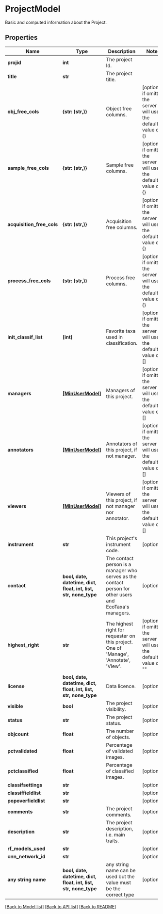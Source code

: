 # ProjectModel

Basic and computed information about the Project.

## Properties
Name | Type | Description | Notes
------------ | ------------- | ------------- | -------------
**projid** | **int** | The project Id. | 
**title** | **str** | The project title. | 
**obj_free_cols** | **{str: (str,)}** | Object free columns. | [optional]  if omitted the server will use the default value of {}
**sample_free_cols** | **{str: (str,)}** | Sample free columns. | [optional]  if omitted the server will use the default value of {}
**acquisition_free_cols** | **{str: (str,)}** | Acquisition free columns. | [optional]  if omitted the server will use the default value of {}
**process_free_cols** | **{str: (str,)}** | Process free columns. | [optional]  if omitted the server will use the default value of {}
**init_classif_list** | **[int]** | Favorite taxa used in classification. | [optional]  if omitted the server will use the default value of []
**managers** | [**[MinUserModel]**](MinUserModel.md) | Managers of this project. | [optional]  if omitted the server will use the default value of []
**annotators** | [**[MinUserModel]**](MinUserModel.md) | Annotators of this project, if not manager. | [optional]  if omitted the server will use the default value of []
**viewers** | [**[MinUserModel]**](MinUserModel.md) | Viewers of this project, if not manager nor annotator. | [optional]  if omitted the server will use the default value of []
**instrument** | **str** | This project&#39;s instrument code. | [optional] 
**contact** | **bool, date, datetime, dict, float, int, list, str, none_type** | The contact person is a manager who serves as the contact person for other users and EcoTaxa&#39;s managers. | [optional] 
**highest_right** | **str** | The highest right for requester on this project. One of &#39;Manage&#39;, &#39;Annotate&#39;, &#39;View&#39;. | [optional]  if omitted the server will use the default value of ""
**license** | **bool, date, datetime, dict, float, int, list, str, none_type** | Data licence. | [optional] 
**visible** | **bool** | The project visibility. | [optional] 
**status** | **str** | The project status. | [optional] 
**objcount** | **float** | The number of objects. | [optional] 
**pctvalidated** | **float** | Percentage of validated images. | [optional] 
**pctclassified** | **float** | Percentage of classified images. | [optional] 
**classifsettings** | **str** |  | [optional] 
**classiffieldlist** | **str** |  | [optional] 
**popoverfieldlist** | **str** |  | [optional] 
**comments** | **str** | The project comments. | [optional] 
**description** | **str** | The project description, i.e. main traits. | [optional] 
**rf_models_used** | **str** |  | [optional] 
**cnn_network_id** | **str** |  | [optional] 
**any string name** | **bool, date, datetime, dict, float, int, list, str, none_type** | any string name can be used but the value must be the correct type | [optional]

[[Back to Model list]](../README.md#documentation-for-models) [[Back to API list]](../README.md#documentation-for-api-endpoints) [[Back to README]](../README.md)


